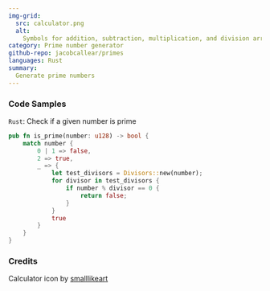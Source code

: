 ```yaml
---
img-grid:
  src: calculator.png
  alt:
    Symbols for addition, subtraction, multiplication, and division arranged in a grid
category: Prime number generator
github-repo: jacobcallear/primes
languages: Rust
summary:
  Generate prime numbers
---
```


### Code Samples

`Rust`: Check if a given number is prime

```rust
pub fn is_prime(number: u128) -> bool {
    match number {
        0 | 1 => false,
        2 => true,
        _ => {
            let test_divisors = Divisors::new(number);
            for divisor in test_divisors {
                if number % divisor == 0 {
                    return false;
                }
            }
            true
        }
    }
}
```

### Credits

Calculator icon by
[smalllikeart](https://www.flaticon.com/authors/smalllikeart)
